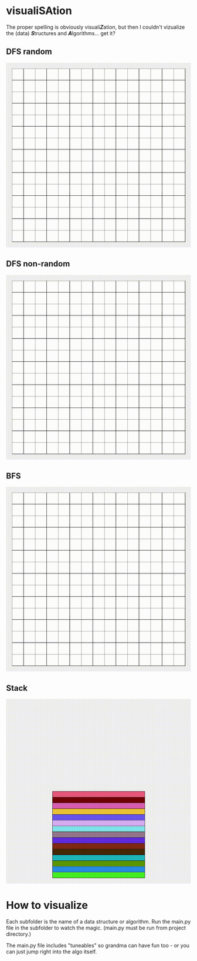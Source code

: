 # visualiSAtion

The proper spelling is obviously visuali***Z***ation, but then I couldn't vizualize the (data) ***S***tructures and ***A***lgorithms... get it?

## DFS random

![dfs random gif](/media/dfs_random.gif)

## DFS non-random

![dfs non-random gif](/media/dfs_nonrandom.gif)

## BFS

![bfs gif](/media/bfs.gif)

## Stack

![stack gif](/media/stack.gif)

# How to visualize

Each subfolder is the name of a data structure or algorithm. Run the main.py file in the subfolder to watch the magic. (main.py must be run from project directory.)

The main.py file includes "tuneables" so grandma can have fun too - or you can just jump right into the algo itself.
